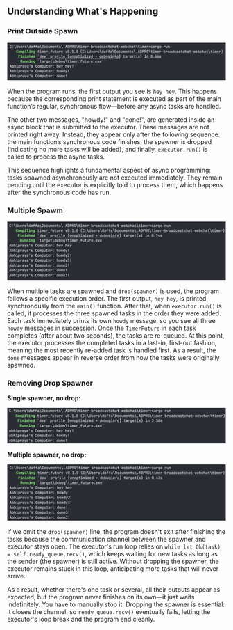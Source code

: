 ## Understanding What's Happening

### Print Outside Spawn

![Print Outside Spawn](./images/1.png)

When the program runs, the first output you see is `hey hey`. This happens because the corresponding print statement is executed as part of the main function’s regular, synchronous flow—before any async tasks are handled.

The other two messages, "howdy!" and "done!", are generated inside an async block that is submitted to the executor. These messages are not printed right away. Instead, they appear only after the following sequence: the main function’s synchronous code finishes, the spawner is dropped (indicating no more tasks will be added), and finally, `executor.run()` is called to process the async tasks.

This sequence highlights a fundamental aspect of async programming: tasks spawned asynchronously are not executed immediately. They remain pending until the executor is explicitly told to process them, which happens after the synchronous code has run.

### Multiple Spawm

![Multiple Spawn](./images/2.png)

When multiple tasks are spawned and `drop(spawner)` is used, the program follows a specific execution order. The first output, `hey hey`, is printed synchronously from the `main()` function. After that, when `executor.run()` is called, it processes the three spawned tasks in the order they were added. Each task immediately prints its own `howdy` message, so you see all three `howdy` messages in succession. Once the `TimerFuture` in each task completes (after about two seconds), the tasks are re-queued. At this point, the executor processes the completed tasks in a last-in, first-out fashion, meaning the most recently re-added task is handled first. As a result, the `done` messages appear in reverse order from how the tasks were originally spawned.

### Removing Drop Spawner

**Single spawner, no drop:**

![Single Spawner No Drop](./images/3.png)

**Multiple spawner, no drop:**

![Multiple Spawner No Drop](./images/4.png)

If we omit the `drop(spawner)` line, the program doesn't exit after finishing the tasks because the communication channel between the spawner and executor stays open. The executor's run loop relies on `while let Ok(task) = self.ready_queue.recv()`, which keeps waiting for new tasks as long as the sender (the spawner) is still active. Without dropping the spawner, the executor remains stuck in this loop, anticipating more tasks that will never arrive.

As a result, whether there's one task or several, all their outputs appear as expected, but the program never finishes on its own—it just waits indefinitely. You have to manually stop it. Dropping the spawner is essential: it closes the channel, so `ready_queue.recv()` eventually fails, letting the executor's loop break and the program end cleanly.

